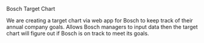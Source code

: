 Bosch Target Chart 

We are creating a target chart via web app for Bosch to keep track of their annual company goals. Allows Bosch managers to 
input data then the target chart will figure out if Bosch is on track to meet its goals. 

